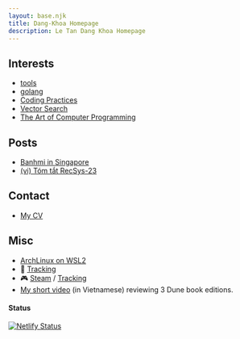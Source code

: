 ```yaml
---
layout: base.njk
title: Dang-Khoa Homepage
description: Le Tan Dang Khoa Homepage
---
```


## Interests

- [tools](/tools/)
- [golang](/golang/)
- [Coding Practices](/lora/)
- [Vector Search](https://github.com/dangkhoasdc/awesome-vector-database)
- [The Art of Computer Programming](https://github.com/dangkhoasdc/taocp)

## Posts
- [Banhmi in Singapore](/banhmi_sg/)
- [(vi) Tóm tắt RecSys-23](/recsys23/)

## Contact
- [My CV](https://www.overleaf.com/read/xrksrvbjptky#7a572b)

## Misc

- [ArchLinux on WSL2](https://gist.github.com/dangkhoasdc/ef5047b43359b73fd5a2299aa0a07b5e)
- 📖 [Tracking](https://trello.com/b/vcIzCSFj/reading-pipe)
- 🎮 [Steam](https://steamcommunity.com/profiles/76561198324160552/) / [Tracking](https://trello.com/b/o2ld2pnH)
- [My short video](https://youtube.com/shorts/JWC_Tpqe9eE?si=PwZbpbSgB4HHkyZf) (in Vietnamese) reviewing 3 Dune book editions.

#### Status

[![Netlify Status](https://api.netlify.com/api/v1/badges/d21a8e3b-2fea-4483-9340-c6af6107083c/deploy-status)](https://app.netlify.com/sites/venerable-piroshki-cc60e8/deploys)
